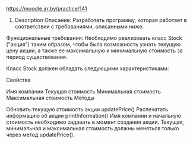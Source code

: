 https://moodle.jrr.by/practice/141

1. Description
Описание:
Разработать программу, которая работает в соответствии с требованиями, описанными ниже.

Функциональные требования:
Необходимо реализовать класс Stock ("акция") таким образом, чтобы была возможность узнать текущую цену акции, а также ее максимальную и минимальную стоимость за период существования.

Класс Stock должен обладать следующими характеристиками:

Свойства

Имя компании
Текущая стоимость
Минимальная стоимость
Максимальная стоимость
Методы

Обновить текущую стоимость акции updatePrice()
Распечатать информацию об акции printInformation()
Имя компании и начальную стоимость необходимо задавать в момент создания акции. Текущая, минимальная и максимальная стоимость должны меняться только через метод updatePrice().

